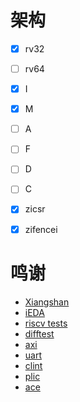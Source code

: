 # 架构

- [x] rv32
- [ ] rv64
- [x] I
- [x] M
- [ ] A
- [ ] F
- [ ] D
- [ ] C


- [x] zicsr
- [x] zifencei

# 鸣谢

- [Xiangshan](https://github.com/OpenXiangShan/XiangShan)
- [iEDA](https://github.com/OSCC-Project/iEDA)
- [riscv tests](https://github.com/riscv-software-src/riscv-tests)
- [difftest](https://github.com/OpenXiangShan/difftest)
- [axi](https://github.com/pulp-platform/axi)
- [uart](https://github.com/yutongshen/RISC-V_SoC/tree/master)
- [clint](https://github.com/oscc-ip/clint)
- [plic](https://github.com/RoaLogic/plic)
- [ace](https://github.com/pulp-platform/ace/tree/master)
